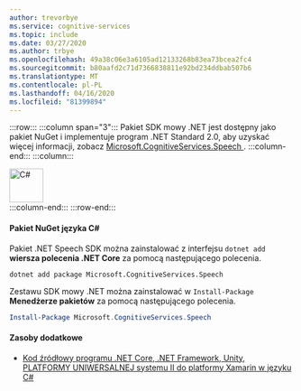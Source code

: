 ```yaml
---
author: trevorbye
ms.service: cognitive-services
ms.topic: include
ms.date: 03/27/2020
ms.author: trbye
ms.openlocfilehash: 49a38c06e3a6105ad12133268b83ea73bcea2fc4
ms.sourcegitcommit: b80aafd2c71d7366838811e92bd234ddbab507b6
ms.translationtype: MT
ms.contentlocale: pl-PL
ms.lasthandoff: 04/16/2020
ms.locfileid: "81399894"
---
```

:::row:::
    :::column span="3":::
        Pakiet SDK mowy .NET jest dostępny jako pakiet NuGet i implementuje program .NET Standard 2.0, aby uzyskać więcej informacji, zobacz <a href="https://www.nuget.org/packages/Microsoft.CognitiveServices.Speech" target="_blank">Microsoft.CognitiveServices.Speech <span class="docon docon-navigate-external x-hidden-focus"> </span> </a>.
    :::column-end:::
    :::column:::
        <br>
        <div class="icon is-large">
            <img alt="C#" src="https://docs.microsoft.com/media/logos/logo_Csharp.svg" width="60px">
        </div>
    :::column-end:::
:::row-end:::

#### <a name="c-nuget-package"></a>Pakiet NuGet języka C#

Pakiet .NET Speech SDK można zainstalować z interfejsu `dotnet add` **wiersza polecenia .NET Core** za pomocą następującego polecenia.

```dotnetcli
dotnet add package Microsoft.CognitiveServices.Speech
```

Zestawu SDK mowy .NET można zainstalować w `Install-Package` **Menedżerze pakietów** za pomocą następującego polecenia.

```powershell
Install-Package Microsoft.CognitiveServices.Speech
```

#### <a name="additional-resources"></a>Zasoby dodatkowe

- <a href="https://github.com/Azure-Samples/cognitive-services-speech-sdk/tree/master/quickstart/csharp" target="_blank">Kod źródłowy programu .NET Core, .NET Framework, Unity, PLATFORMY UNIWERSALNEJ systemu II do platformy Xamarin w języku C#<span class="docon docon-navigate-external x-hidden-focus"></span></a>